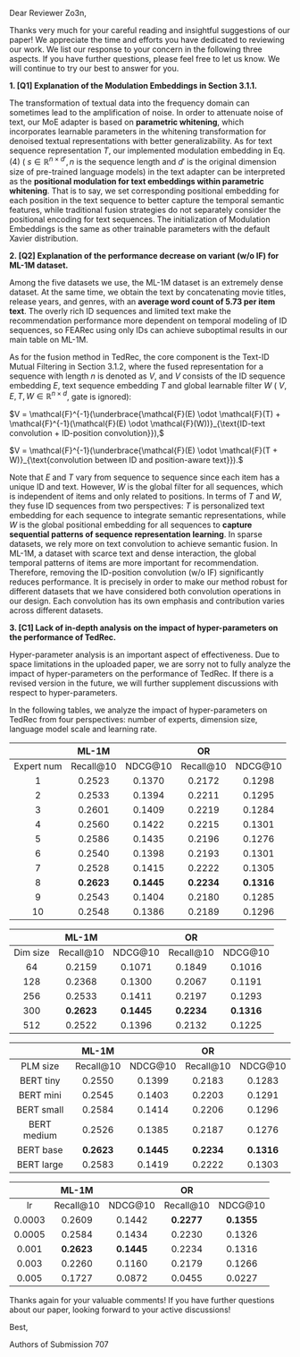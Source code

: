 Dear Reviewer Zo3n,

Thanks very much for your careful reading and insightful suggestions of our paper! We appreciate the time and efforts you have dedicated to reviewing our work. We list our response to your concern in the following three aspects. If you have further questions, please feel free to let us know. We will continue to try our best to answer for you.

**1. [Q1] Explanation of the Modulation Embeddings in Section 3.1.1.**

The transformation of textual data into the frequency domain can sometimes lead to the amplification of noise. In order to attenuate noise of text, our MoE adapter is based on **parametric whitening**, which incorporates learnable parameters in the whitening transformation for denoised textual representations with better generalizability. 
As for text sequence representation $T$, our implemented modulation embedding in Eq. (4) ( $s \in \mathbb{R}^{n \times d'}, n$ is the sequence length and $d'$ is the original dimension size of pre-trained language models) in the text adapter can be interpreted as the **positional modulation for text embeddings within parametric whitening**. That is to say, we set corresponding positional embedding for each position in the text sequence to better capture the temporal semantic features, while traditional fusion strategies do not separately consider the positional encoding for text sequences. The initialization of Modulation Embeddings is the same as other trainable parameters with the default Xavier distribution.

**2. [Q2] Explanation of the performance decrease on variant (w/o IF) for ML-1M dataset.**

Among the five datasets we use, the ML-1M dataset is an extremely dense dataset. At the same time, we obtain the text by concatenating movie titles, release years, and genres, with an **average word count of 5.73 per item text**. The overly rich ID sequences and limited text make the recommendation performance more dependent on temporal modeling of ID sequences, so FEARec using only IDs can achieve suboptimal results in our main table on ML-1M.

As for the fusion method in TedRec, the core component is the Text-ID Mutual Filtering in Section 3.1.2, where the fused representation for a sequence with length $n$ is denoted as $V$, and $V$ consists of the ID sequence embedding $E$, text sequence embedding $T$ and global learnable filter $W$ ( $V, E, T, W \in \mathbb{R}^{n \times d}$, gate is ignored): 

$V = \mathcal{F}^{-1}(\underbrace{\mathcal{F}(E) \odot \mathcal{F}(T) + \mathcal{F}^{-1}(\mathcal{F}(E) \odot \mathcal{F}(W))}_{\text{ID-text convolution + ID-position convolution}}),$

$V = \mathcal{F}^{-1}(\underbrace{\mathcal{F}(E) \odot \mathcal{F}(T + W)}_{\text{convolution between ID and position-aware text}}).$

Note that $E$ and $T$ vary from sequence to sequence since each item has a unique ID and text. However, $W$ is the global filter for all sequences, which is independent of items and only related to positions. In terms of $T$ and $W$, they fuse ID sequences from two perspectives: $T$ is personalized text embedding for each sequence to integrate semantic representations, while $W$ is the global positional embedding for all sequences to **capture sequential patterns of sequence representation learning**. In sparse datasets, we rely more on text convolution to achieve semantic fusion. In ML-1M, a dataset with scarce text and dense interaction, the global temporal patterns of items are more important for recommendation. Therefore, removing the ID-position convolution (w/o IF) significantly reduces performance. It is precisely in order to make our method robust for different datasets that we have considered both convolution operations in our design. Each convolution has its own emphasis and contribution varies across different datasets.

**3. [C1] Lack of in-depth analysis on the impact of hyper-parameters on the performance of TedRec.**

Hyper-parameter analysis is an important aspect of effectiveness. Due to space limitations in the uploaded paper, we are sorry not to fully analyze the impact of hyper-parameters on the performance of TedRec. If there is a revised version in the future, we will further supplement discussions with respect to hyper-parameters.

In the following tables, we analyze the impact of hyper-parameters on TedRec from four perspectives: number of experts, dimension size, language model scale and learning rate.

|  | ML-1M |  | OR |  |
|:---:|:---:|:---:|:---:|:---:|
| Expert num | Recall@10 | NDCG@10 | Recall@10 | NDCG@10 |
| 1 | 0.2523 | 0.1370 | 0.2172 | 0.1298 |
| 2 | 0.2533 | 0.1394 | 0.2211 | 0.1295 |
| 3 | 0.2601 | 0.1409 | 0.2219 | 0.1284 |
| 4 | 0.2560 | 0.1422 | 0.2215 | 0.1301 |
| 5 | 0.2586 | 0.1435 | 0.2196 | 0.1276 |
| 6 | 0.2540 | 0.1398 | 0.2193 | 0.1301 |
| 7 | 0.2528 | 0.1415 | 0.2222 | 0.1305 |
| 8 | **0.2623** | **0.1445** | **0.2234** | **0.1316** |
| 9 | 0.2543 | 0.1404 | 0.2180 | 0.1285 |
| 10 | 0.2548 | 0.1386 | 0.2189 | 0.1296 |

|  | ML-1M |  | OR |  |
|:---:|:---:|:---:|:---:|:---:|
| Dim size | Recall@10 | NDCG@10 | Recall@10 | NDCG@10 |
| 64 | 0.2159 | 0.1071 | 0.1849 | 0.1016 |
| 128 | 0.2368 | 0.1300 | 0.2067 | 0.1191 |
| 256 | 0.2533 | 0.1411 | 0.2197 | 0.1293 |
| 300 | **0.2623** | **0.1445** | **0.2234** | **0.1316** |
| 512 | 0.2522 | 0.1396 | 0.2132 | 0.1225 |

|  | ML-1M |  | OR |  |
|:---:|:---:|:---:|:---:|:---:|
| PLM size | Recall@10 | NDCG@10 | Recall@10 | NDCG@10 |
| BERT tiny | 0.2550 | 0.1399 | 0.2183 | 0.1283 |
| BERT mini | 0.2545 | 0.1403 | 0.2203 | 0.1291 |
| BERT small | 0.2584 | 0.1414 | 0.2206 | 0.1296 |
| BERT medium | 0.2526 | 0.1385 | 0.2187 | 0.1276 |
| BERT base | **0.2623** | **0.1445** | **0.2234** | **0.1316** |
| BERT large | 0.2583 | 0.1419 | 0.2222 | 0.1303 |

|  | ML-1M |  | OR |  |
|:---:|:---:|:---:|:---:|:---:|
| lr | Recall@10 | NDCG@10 | Recall@10 | NDCG@10 |
| 0.0003 | 0.2609 | 0.1442 | **0.2277** | **0.1355** |
| 0.0005 | 0.2584 | 0.1434 | 0.2230 | 0.1326 |
| 0.001 | **0.2623** | **0.1445** | 0.2234 | 0.1316 |
| 0.003 | 0.2260 | 0.1160 | 0.2179 | 0.1266 |
| 0.005 | 0.1727 | 0.0872 | 0.0455 | 0.0227 |


Thanks again for your valuable comments! If you have further questions about our paper, looking forward to your active discussions! 

Best,

Authors of Submission 707